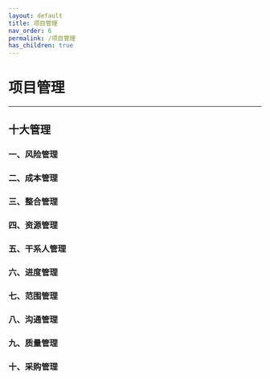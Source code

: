 ```yaml
---
layout: default
title: 项目管理
nav_order: 6
permalink: /项目管理
has_children: true
---
```


# 项目管理


------

## 十大管理

### 一、风险管理

### 二、成本管理

### 三、整合管理

### 四、资源管理

### 五、干系人管理

### 六、进度管理

### 七、范围管理

### 八、沟通管理

### 九、质量管理

### 十、采购管理